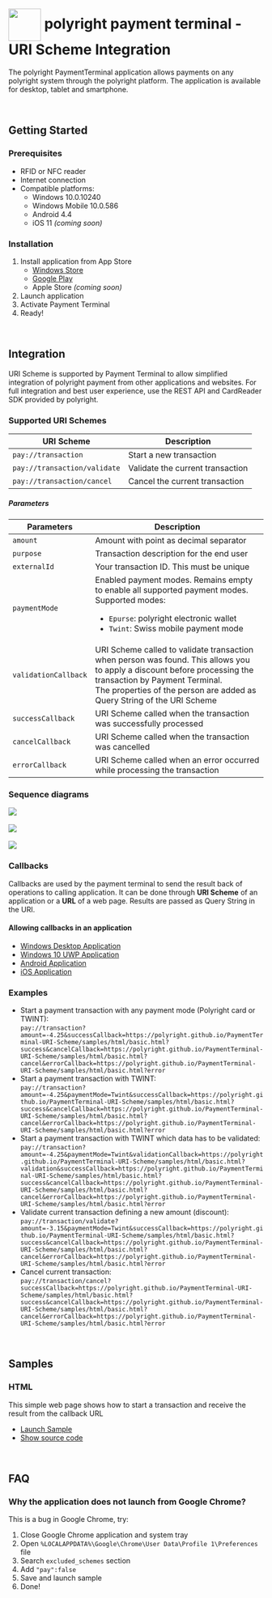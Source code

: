 # <img align="center" src="./docs/img/polyright-icon.png" height="64">  polyright payment terminal - URI Scheme Integration

The polyright PaymentTerminal application allows payments on any polyright system through the polyright platform. The application is available for desktop, tablet and smartphone.

<br>

## Getting Started

### Prerequisites
- RFID or NFC reader
- Internet connection
- Compatible platforms:
  - Windows 10.0.10240
  - Windows Mobile 10.0.586
  - Android 4.4
  - iOS 11 *(coming soon)*


### Installation
1. Install application from App Store
    * [Windows Store](https://www.microsoft.com/store/p/polyright-payment-terminal/9nblggh5263v)
    * [Google Play](https://play.google.com/store/apps/details?id=com.polyright.PaymentTerminal)
    * Apple Store *(coming soon)*
2. Launch application
3. Activate Payment Terminal
4. Ready!

<br>

## Integration
URI Scheme is supported by Payment Terminal to allow simplified integration of polyright payment from other applications and websites.
For full integration and best user experience, use the REST API and CardReader SDK provided by polyright.

### Supported URI Schemes
| URI Scheme                   | Description                       |
|------------------------------|-----------------------------------|
| `pay://transaction`          | Start a new transaction          |
| `pay://transaction/validate` | Validate the current transaction |
| `pay://transaction/cancel`   | Cancel the current transaction   |

##### Parameters
| Parameters           | Description                                                                                                                                                                                                                            |
|----------------------|----------------------------------------------------------------------------------------------------------------------------------------------------------------------------------------------------------------------------------------|
| `amount`             | Amount with point as decimal separator                                                                                                                                                                                                 |
| `purpose`            | Transaction description for the end user                                                                                                                                                                                               |
| `externalId`         | Your transaction ID. This must be unique                                                                                                                                                                                               |
| `paymentMode`        | Enabled payment modes. Remains empty to enable all supported payment modes.<br>Supported modes:<br><ul><li>`Epurse`: polyright electronic wallet<br><li>`Twint`: Swiss mobile payment mode</ul>                                                                                                                                                 |
| `validationCallback` | URI Scheme called to validate transaction when person was found. This allows you to apply a discount before processing the transaction by Payment Terminal.<br> The properties of the person are added as Query String of the URI Scheme |
| `successCallback`    | URI Scheme called when the transaction was successfully processed                                                                                                                                                                      |
| `cancelCallback`     | URI Scheme called when the transaction was cancelled                                                                                                                                                                                   |
| `errorCallback`      | URI Scheme called when an error occurred while processing the transaction                                                                                                                                                              |


### Sequence diagrams
<kbd>
<img src="./docs/img/payment_terminal_not_validated_transaction.png?raw=true">
</kbd>
<br>
<br>
<kbd>
<img src="./docs/img/payment_terminal_validated_transaction.png?raw=true">
</kbd>
<br>
<br>
<kbd>
<img src="./docs/img/payment_terminal_cancelled_transaction.png?raw=true">
</kbd>


### Callbacks
Callbacks are used by the payment terminal to send the result back of operations to calling application. 
It can be done through **URI Scheme** of an application or a **URL** of a web page. 
Results are passed as Query String in the URI.


#### Allowing callbacks in an application
* [Windows Desktop Application](https://msdn.microsoft.com/en-us/library/aa767914(v=vs.85).aspx)
* [Windows 10 UWP Application](https://docs.microsoft.com/en-us/windows/uwp/launch-resume/handle-uri-activation)
* [Android Application](https://developer.android.com/training/basics/intents/filters.html)
* [iOS Application](https://developer.apple.com/library/content/documentation/iPhone/Conceptual/iPhoneOSProgrammingGuide/Inter-AppCommunication/Inter-AppCommunication.html)


### Examples
- Start a payment transaction with any payment mode (Polyright card or TWINT): <br>
`pay://transaction?amount=-4.25&successCallback=https://polyright.github.io/PaymentTerminal-URI-Scheme/samples/html/basic.html?success&cancelCallback=https://polyright.github.io/PaymentTerminal-URI-Scheme/samples/html/basic.html?cancel&errorCallback=https://polyright.github.io/PaymentTerminal-URI-Scheme/samples/html/basic.html?error`
- Start a payment transaction with TWINT: <br>
`pay://transaction?amount=-4.25&paymentMode=Twint&successCallback=https://polyright.github.io/PaymentTerminal-URI-Scheme/samples/html/basic.html?success&cancelCallback=https://polyright.github.io/PaymentTerminal-URI-Scheme/samples/html/basic.html?cancel&errorCallback=https://polyright.github.io/PaymentTerminal-URI-Scheme/samples/html/basic.html?error`
- Start a payment transaction with TWINT which data has to be validated: <br>
`pay://transaction?amount=-4.25&paymentMode=Twint&validationCallback=https://polyright.github.io/PaymentTerminal-URI-Scheme/samples/html/basic.html?validation&successCallback=https://polyright.github.io/PaymentTerminal-URI-Scheme/samples/html/basic.html?success&cancelCallback=https://polyright.github.io/PaymentTerminal-URI-Scheme/samples/html/basic.html?cancel&errorCallback=https://polyright.github.io/PaymentTerminal-URI-Scheme/samples/html/basic.html?error`
- Validate current transaction defining a new amount (discount): <br>
`pay://transaction/validate?amount=-3.15&paymentMode=Twint&successCallback=https://polyright.github.io/PaymentTerminal-URI-Scheme/samples/html/basic.html?success&cancelCallback=https://polyright.github.io/PaymentTerminal-URI-Scheme/samples/html/basic.html?cancel&errorCallback=https://polyright.github.io/PaymentTerminal-URI-Scheme/samples/html/basic.html?error`
- Cancel current transaction: <br>
`pay://transaction/cancel?successCallback=https://polyright.github.io/PaymentTerminal-URI-Scheme/samples/html/basic.html?success&cancelCallback=https://polyright.github.io/PaymentTerminal-URI-Scheme/samples/html/basic.html?cancel&errorCallback=https://polyright.github.io/PaymentTerminal-URI-Scheme/samples/html/basic.html?error`

<br>

## Samples

### HTML
This simple web page shows how to start a transaction and receive the result from the callback URL<br>

* <a href="https://polyright.github.io/PaymentTerminal-URI-Scheme/samples/html/basic.html">Launch Sample</a>
* [Show source code](https://github.com/polyright/PaymentTerminal-URI-Scheme/blob/master/samples/html/basic.html)

<br>

## FAQ
### Why the application does not launch from Google Chrome?
This is a bug in Google Chrome, try:
1. Close Google Chrome application and system tray
2. Open `%LOCALAPPDATA%\Google\Chrome\User Data\Profile 1\Preferences` file
3. Search `excluded_schemes` section
4. Add `"pay":false`
5. Save and launch sample
6. Done!
